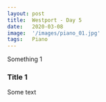 ```yaml
---
layout: post
title:  Westport - Day 5
date:   2020-03-08
image:  '/images/piano_01.jpg'
tags:   Piano
---
```

Something 1

### Title 1
Some text